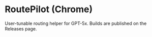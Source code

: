 # RoutePilot (Chrome)
User-tunable routing helper for GPT-5x. Builds are published on the Releases page.
